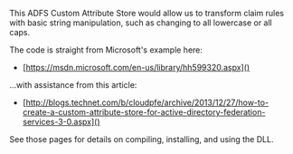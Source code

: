 This ADFS Custom Attribute Store would allow us to transform claim rules with basic string manipulation, such as changing to all lowercase or all caps.

The code is straight from Microsoft's example here:

* [https://msdn.microsoft.com/en-us/library/hh599320.aspx]()

...with assistance from this article:

* [http://blogs.technet.com/b/cloudpfe/archive/2013/12/27/how-to-create-a-custom-attribute-store-for-active-directory-federation-services-3-0.aspx]()

See those pages for details on compiling, installing, and using the DLL.